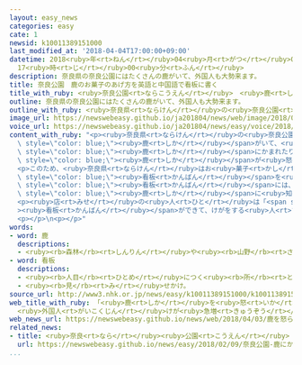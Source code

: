 ```yaml
---
layout: easy_news
categories: easy
cate: 1
newsid: k10011389151000
last_modified_at: '2018-04-04T17:00:00+09:00'
datetime: 2018<ruby>年<rt>ねん</rt></ruby>04<ruby>月<rt>がつ</rt></ruby>04<ruby>日<rt>にち</rt></ruby>
  17<ruby>時<rt>じ</rt></ruby>00<ruby>分<rt>ふん</rt></ruby>
description: 奈良県の奈良公園にはたくさんの鹿がいて、外国人も大勢来ます。
title: 奈良公園　鹿のお菓子のあげ方を英語と中国語で看板に書く
title_with_ruby: <ruby>奈良公園<rt>ならこうえん</rt></ruby>　<ruby>鹿<rt>しか</rt></ruby>のお<ruby>菓子<rt>かし</rt></ruby>のあげ<ruby>方<rt>かた</rt></ruby>を<ruby>英語<rt>えいご</rt></ruby>と<ruby>中国語<rt>ちゅうごくご</rt></ruby>で<ruby>看板<rt>かんばん</rt></ruby>に<ruby>書<rt>か</rt></ruby>く
outline: 奈良県の奈良公園にはたくさんの鹿がいて、外国人も大勢来ます。
outline_with_ruby: <ruby>奈良県<rt>ならけん</rt></ruby>の<ruby>奈良公園<rt>ならこうえん</rt></ruby>にはたくさんの<ruby>鹿<rt>しか</rt></ruby>がいて、<ruby>外国人<rt>がいこくじん</rt></ruby>も<ruby>大勢<rt>おおぜい</rt></ruby><ruby>来<rt>き</rt></ruby>ます。
image_url: https://newswebeasy.github.io/ja201804/news/web/image/2018/04/03/K10011389151_1804031341_1804031343_01_03.jpg
voice_url: https://newswebeasy.github.io/ja201804/news/easy/voice/2018/04/04/k10011389151000.mp4
content_with_ruby: "<p><ruby>奈良県<rt>ならけん</rt></ruby>の<ruby>奈良公園<rt>ならこうえん</rt></ruby>にはたくさんの<span\
  \ style=\"color: blue;\"><ruby>鹿<rt>しか</rt></ruby></span>がいて、<ruby>外国人<rt>がいこくじん</rt></ruby>も<ruby>大勢<rt>おおぜい</rt></ruby><ruby>来<rt>き</rt></ruby>ます。しかし、<ruby>鹿<rt>しか</rt></ruby>せんべいというお<ruby>菓子<rt>かし</rt></ruby>をあげるときに<span\
  \ style=\"color: blue;\"><ruby>鹿<rt>しか</rt></ruby></span>にかまれたりして、けがをする<ruby>外国人<rt>がいこくじん</rt></ruby>が<ruby>増<rt>ふ</rt></ruby>えています。<ruby>写真<rt>しゃしん</rt></ruby>を<ruby>撮<rt>と</rt></ruby>ろうとしてお<ruby>菓子<rt>かし</rt></ruby>をすぐにあげなかったため、<span\
  \ style=\"color: blue;\"><ruby>鹿<rt>しか</rt></ruby></span>が<ruby>怒<rt>おこ</rt></ruby>ったことなどが<ruby>原因<rt>げんいん</rt></ruby>です。</p>\n\
  <p>このため、<ruby>奈良県<rt>ならけん</rt></ruby>はお<ruby>菓子<rt>かし</rt></ruby>をあげるときに<ruby>気<rt>き</rt></ruby>をつけることを<ruby>英語<rt>えいご</rt></ruby>と<ruby>中国語<rt>ちゅうごくご</rt></ruby>と<ruby>日本語<rt>にほんご</rt></ruby>で<ruby>書<rt>か</rt></ruby>いた<span\
  \ style=\"color: blue;\"><ruby>看板<rt>かんばん</rt></ruby></span>を<ruby>作<rt>つく</rt></ruby>って、お<ruby>菓子<rt>かし</rt></ruby>を<ruby>売<rt>う</rt></ruby>る<ruby>店<rt>みせ</rt></ruby>の<ruby>前<rt>まえ</rt></ruby>に<ruby>置<rt>お</rt></ruby>きました。<span\
  \ style=\"color: blue;\"><ruby>看板<rt>かんばん</rt></ruby></span>には、お<ruby>菓子<rt>かし</rt></ruby>はすぐにあげることや、お<ruby>菓子<rt>かし</rt></ruby>がなくなったら<ruby>両方<rt>りょうほう</rt></ruby>の<ruby>手<rt>て</rt></ruby>を<ruby>前<rt>まえ</rt></ruby>に<ruby>出<rt>だ</rt></ruby>して「もうありません」と<span\
  \ style=\"color: blue;\"><ruby>鹿<rt>しか</rt></ruby></span>に<ruby>知<rt>し</rt></ruby>らせることなどが<ruby>書<rt>か</rt></ruby>いてあります。</p>\n\
  <p><ruby>店<rt>みせ</rt></ruby>の<ruby>人<rt>ひと</rt></ruby>は「<span style=\"color: blue;\"\
  ><ruby>看板<rt>かんばん</rt></ruby></span>ができて、けがをする<ruby>人<rt>ひと</rt></ruby>が<ruby>少<rt>すく</rt></ruby>なくなるといいと<ruby>思<rt>おも</rt></ruby>います」と<ruby>話<rt>はな</rt></ruby>しています。</p>\n\
  <p></p>\n<p></p>"
words:
- word: 鹿
  descriptions:
  - <ruby><rb>森林</rb><rt>しんりん</rt></ruby>や<ruby><rb>山野</rb><rt>さんや</rt></ruby>にすむ、<ruby><rb>草食</rb><rt>そうしょく</rt></ruby>のおとなしいけもの。<ruby><rb>足</rb><rt>あし</rt></ruby>は<ruby><rb>細長</rb><rt>ほそなが</rt></ruby>く、<ruby><rb>雄</rb><rt>おす</rt></ruby>は<ruby><rb>木</rb><rt>き</rt></ruby>の<ruby><rb>枝</rb><rt>えだ</rt></ruby>のような<ruby><rb>角</rb><rt>つの</rt></ruby>を<ruby><rb>持</rb><rt>も</rt></ruby>つ。<ruby><rb>世界各地</rb><rt>せかいかくち</rt></ruby>にいる。
- word: 看板
  descriptions:
  - <ruby><rb>人目</rb><rt>ひとめ</rt></ruby>につく<ruby><rb>所</rb><rt>ところ</rt></ruby>に、<ruby><rb>店</rb><rt>みせ</rt></ruby>の<ruby><rb>名前</rb><rt>なまえ</rt></ruby>や<ruby><rb>商品</rb><rt>しょうひん</rt></ruby>の<ruby><rb>名前</rb><rt>なまえ</rt></ruby>などを<ruby><rb>書</rb><rt>か</rt></ruby>いて、<ruby><rb>出</rb><rt>だ</rt></ruby>しておくもの。
  - <ruby><rb>見</rb><rt>み</rt></ruby>せかけ。
source_url: http://www3.nhk.or.jp/news/easy/k10011389151000/k10011389151000.html
web_title_with_ruby: 「<ruby>鹿<rt>しか</rt></ruby>を<ruby>怒<rt>いか</rt></ruby>らせないで」<ruby>英語<rt>えいご</rt></ruby>と<ruby>中国語<rt>ちゅうごくご</rt></ruby>で<ruby>看板<rt>かんばん</rt></ruby>
  <ruby>外国人<rt>がいこくじん</rt></ruby>けが<ruby>急増<rt>きゅうぞう</rt></ruby> <ruby>奈良<rt>なら</rt></ruby>
web_news_url: https://newswebeasy.github.io/news/web/2018/04/03/鹿を怒らせないで英語と中国語で看板-外国人けが急増-奈良
related_news:
- title: <ruby>奈良<rt>なら</rt></ruby><ruby>公園<rt>こうえん</rt></ruby>　<ruby>鹿<rt>しか</rt></ruby>にかまれてけがをした<ruby>人<rt>ひと</rt></ruby>が<ruby>増<rt>ふ</rt></ruby>える
  url: https://newswebeasy.github.io/news/easy/2018/02/09/奈良公園-鹿にかまれてけがをした人が増える
...
```

